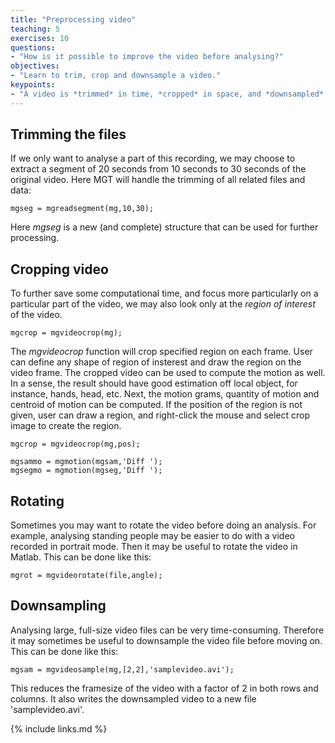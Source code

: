 ```yaml
---
title: "Preprocessing video"
teaching: 5
exercises: 10
questions:
- "How is it possible to improve the video before analysing?"
objectives:
- "Learn to trim, crop and downsample a video."
keypoints:
- "A video is *trimmed* in time, *cropped* in space, and *downsampled* in pixels."
---
```




## Trimming the files

If we only want to analyse a part of this recording, we may choose to extract a segment of 20 seconds from 10 seconds to 30 seconds of the original video. Here MGT will handle the trimming of all related files and data: 

    mgseg = mgreadsegment(mg,10,30);

Here *mgseg* is a new (and complete) structure that can be used for further processing. 



## Cropping video

To further save some computational time, and focus more particularly on a particular part of the video, we may also look only at the *region of interest* of the video. 

    mgcrop = mgvideocrop(mg);


The *mgvideocrop* function will crop specified region on each frame. User can define any shape of region
of insterest and draw the region on the video frame. The cropped video can be used to
compute the motion as well. In a sense, the result should have good estimation off local
object, for instance, hands, head, etc. Next, the motion grams, quantity of motion and
centroid of motion can be computed. If the position of the region is not given, user can
draw a region, and right-click the mouse and select crop image to create the region.

    mgcrop = mgvideocrop(mg,pos);

    mgsammo = mgmotion(mgsam,'Diff ');
    mgsegmo = mgmotion(mgseg,'Diff ');


## Rotating

Sometimes you may want to rotate the video before doing an analysis. For example, analysing standing people may be easier to do with a video recorded in portrait mode. Then it may be useful to rotate the video in Matlab. This can be done like this: 

    mgrot = mgvideorotate(file,angle);


## Downsampling

Analysing large, full-size video files can be very time-consuming. Therefore it may sometimes be useful to downsample the video file before moving on. This can be done like this: 

    mgsam = mgvideosample(mg,[2,2],'samplevideo.avi');

This reduces the framesize of the video with a factor of 2 in both rows and columns. It also writes the downsampled video to a new file 'samplevideo.avi'.





{% include links.md %}
